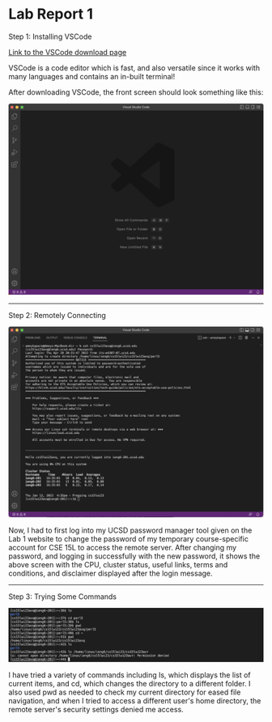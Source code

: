 # **Lab Report 1**

Step 1: Installing VSCode

[Link to the VSCode download page](https://code.visualstudio.com)

VSCode is a code editor which is fast, and also versatile since it works with many languages and contains an in-built terminal!

After downloading VSCode, the front screen should look something like this:

![](Lab1Screenshot1.png)

---
Step 2: Remotely Connecting

![](Lab1Screenshot2.png)

Now, I had to first log into my UCSD password manager tool given on the Lab 1 website to change the password of my temporary course-specific account for CSE 15L to access the remote server. After changing my password, and logging in successfully with the new password, it shows the above screen with the CPU, cluster status, useful links, terms and conditions, and disclaimer displayed after the login message.

---
Step 3: Trying Some Commands

![](Lab1Screenshot3.png)

I have tried a variety of commands including ls, which displays the list of current items, and cd, which changes the directory to a different folder. I also used pwd as needed to check my current directory for eased file navigation, and when I tried to access a different user's home directory, the remote server's security settings denied me access.